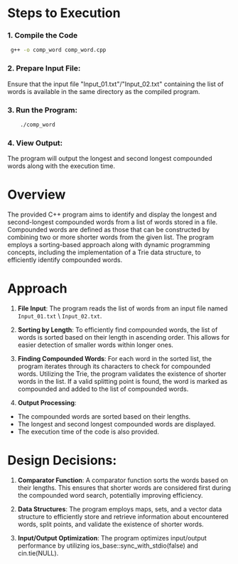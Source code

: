 # Steps to Execution

### 1. Compile the Code 
   ```bash
    g++ -o comp_word comp_word.cpp
   ```
  
### 2. Prepare Input File: 
Ensure that the input file "Input_01.txt"/"Input_02.txt" containing the list of words is available in the same directory as the compiled program.

### 3. Run the Program:
```bash
    ./comp_word
   ```
### 4. View Output:
The program will output the longest and second longest compounded words along with the execution time.

# Overview 
The provided C++ program aims to identify and display the longest and second-longest compounded words from a list of words stored in a file. Compounded words are defined as those that can be constructed by combining two or more shorter words from the given list. The program employs a sorting-based approach along with dynamic programming concepts, including the implementation of a Trie data structure, to efficiently identify compounded words.

# Approach

1. **File Input**: The program reads the list of words from an input file named `Input_01.txt` \ `Input_02.txt`.
  
2. **Sorting by Length**:
To efficiently find compounded words, the list of words is sorted based on their length in ascending order. This allows for easier detection of smaller words within longer ones.
  

3. **Finding Compounded Words**:
For each word in the sorted list, the program iterates through its characters to check for compounded words.
Utilizing the Trie, the program validates the existence of shorter words in the list. If a valid splitting point is found, the word is marked as compounded and added to the 
list of compounded words.

4. **Output Processing**:
- The compounded words are sorted based on their lengths.
- The longest and second longest compounded words are displayed.
- The execution time of the code is also provided.
  
# Design Decisions:

1. **Comparator Function**:
 A comparator function sorts the words based on their lengths. This ensures that shorter words are considered first during the compounded word search, potentially improving efficiency.

2. **Data Structures**:
 The program employs maps, sets, and a vector data structure to efficiently store and retrieve information about encountered words, split points, and validate the existence of shorter words.

3. **Input/Output Optimization**:
The program optimizes input/output performance by utilizing ios_base::sync_with_stdio(false) and cin.tie(NULL).
